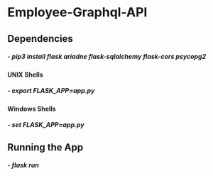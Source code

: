 # Employee-Graphql-API

## Dependencies
#####   - pip3 install flask ariadne flask-sqlalchemy flask-cors psycopg2
#### UNIX Shells
##### - export FLASK_APP=app.py
#### Windows Shells
##### - set FLASK_APP=app.py

## Running the App
##### - flask run
